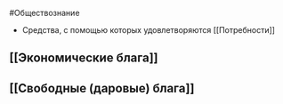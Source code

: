 #Обществознание 
- Средства, с помощью которых удовлетворяются [[Потребности]]
## [[Экономические блага]] 
## [[Свободные (даровые) блага]]